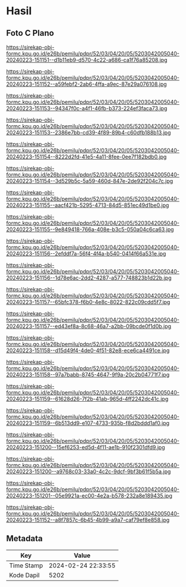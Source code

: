 # Hasil

## Foto C Plano

https://sirekap-obj-formc.kpu.go.id/e26b/pemilu/pdpr/52/03/04/20/05/5203042005040-20240223-151151--d1b11eb9-d570-4c22-a686-ca1f76a85208.jpg

https://sirekap-obj-formc.kpu.go.id/e26b/pemilu/pdpr/52/03/04/20/05/5203042005040-20240223-151152--a59febf2-2ab6-4ffa-a9ec-87e29a076108.jpg

https://sirekap-obj-formc.kpu.go.id/e26b/pemilu/pdpr/52/03/04/20/05/5203042005040-20240223-151153--94347f0c-a4f1-46fb-b373-224ef3faca73.jpg

https://sirekap-obj-formc.kpu.go.id/e26b/pemilu/pdpr/52/03/04/20/05/5203042005040-20240223-151153--2386e7bb-cd39-4f89-89b4-c60dfb188b13.jpg

https://sirekap-obj-formc.kpu.go.id/e26b/pemilu/pdpr/52/03/04/20/05/5203042005040-20240223-151154--8222d2fd-41e5-4a11-8fee-0ee7f182bdb0.jpg

https://sirekap-obj-formc.kpu.go.id/e26b/pemilu/pdpr/52/03/04/20/05/5203042005040-20240223-151154--3d529b5c-5a59-460d-847e-2de92f204c7c.jpg

https://sirekap-obj-formc.kpu.go.id/e26b/pemilu/pdpr/52/03/04/20/05/5203042005040-20240223-151155--aacf421b-5295-4713-84d5-851ec49d1be0.jpg

https://sirekap-obj-formc.kpu.go.id/e26b/pemilu/pdpr/52/03/04/20/05/5203042005040-20240223-151155--9e849418-766a-408e-b3c5-050a04c6ca63.jpg

https://sirekap-obj-formc.kpu.go.id/e26b/pemilu/pdpr/52/03/04/20/05/5203042005040-20240223-151156--2efddf7a-56f4-4f4a-b540-0414f66a531e.jpg

https://sirekap-obj-formc.kpu.go.id/e26b/pemilu/pdpr/52/03/04/20/05/5203042005040-20240223-151156--1d78e6ac-2dd2-4287-a577-748823b1d22b.jpg

https://sirekap-obj-formc.kpu.go.id/e26b/pemilu/pdpr/52/03/04/20/05/5203042005040-20240223-151157--65bfc378-f6b0-4e8c-8022-822c09cdd5f7.jpg

https://sirekap-obj-formc.kpu.go.id/e26b/pemilu/pdpr/52/03/04/20/05/5203042005040-20240223-151157--ed43ef8a-8c68-46a7-a2bb-09bcde0f1d0b.jpg

https://sirekap-obj-formc.kpu.go.id/e26b/pemilu/pdpr/52/03/04/20/05/5203042005040-20240223-151158--d15d49f4-4de0-4f51-82e8-ece6ca4491ce.jpg

https://sirekap-obj-formc.kpu.go.id/e26b/pemilu/pdpr/52/03/04/20/05/5203042005040-20240223-151158--97a7babb-8745-4647-9f9a-20c2b04771f7.jpg

https://sirekap-obj-formc.kpu.go.id/e26b/pemilu/pdpr/52/03/04/20/05/5203042005040-20240223-151159--61628d26-7f2b-41ab-965d-4ff2242dc41c.jpg

https://sirekap-obj-formc.kpu.go.id/e26b/pemilu/pdpr/52/03/04/20/05/5203042005040-20240223-151159--6b513dd9-e107-4733-935b-f8d2bddd1af0.jpg

https://sirekap-obj-formc.kpu.go.id/e26b/pemilu/pdpr/52/03/04/20/05/5203042005040-20240223-151200--15ef6253-ed5d-4f11-ae1b-910f2301dfd9.jpg

https://sirekap-obj-formc.kpu.go.id/e26b/pemilu/pdpr/52/03/04/20/05/5203042005040-20240223-151200--a9768c03-33a0-4c2c-9dcf-9bf3b61f5b5a.jpg

https://sirekap-obj-formc.kpu.go.id/e26b/pemilu/pdpr/52/03/04/20/05/5203042005040-20240223-151201--05e9921a-ec00-4e2a-b578-232a8e189435.jpg

https://sirekap-obj-formc.kpu.go.id/e26b/pemilu/pdpr/52/03/04/20/05/5203042005040-20240223-151152--a8f7857c-6b45-4b99-a9a7-caf79ef8e858.jpg


## Metadata

| Key        | Value               |
| ---------- | ------------------- |
| Time Stamp | 2024-02-24 22:33:55 |
| Kode Dapil | 5202                |



